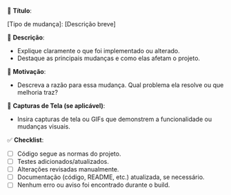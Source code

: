 🚀 **Título**:

[Tipo de mudança]: [Descrição breve]

📝 **Descrição**:

- Explique claramente o que foi implementado ou alterado.
- Destaque as principais mudanças e como elas afetam o projeto.

🎯 **Motivação**:

- Descreva a razão para essa mudança. Qual problema ela resolve ou que melhoria traz?

📸 **Capturas de Tela (se aplicável)**:

- Insira capturas de tela ou GIFs que demonstrem a funcionalidade ou mudanças visuais.

✅ **Checklist**:

- [ ] Código segue as normas do projeto.
- [ ] Testes adicionados/atualizados.
- [ ] Alterações revisadas manualmente.
- [ ] Documentação (código, README, etc.) atualizada, se necessário.
- [ ] Nenhum erro ou aviso foi encontrado durante o build.
